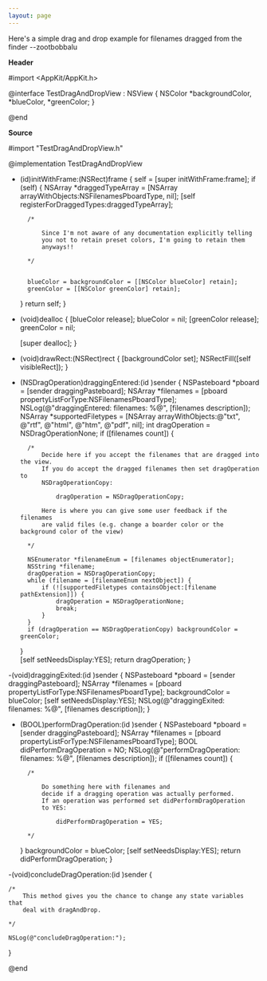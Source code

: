 ```yaml
---
layout: page
---
```




Here's a simple drag and drop example for filenames dragged from the finder --zootbobbalu

**Header**
    
#import <AppKit/AppKit.h>

@interface TestDragAndDropView : NSView {
    NSColor *backgroundColor, *blueColor, *greenColor;
}

@end


**Source**

    
#import "TestDragAndDropView.h"

@implementation TestDragAndDropView

- (id)initWithFrame:(NSRect)frame {
    self = [super initWithFrame:frame];
    if (self) {
        NSArray *draggedTypeArray = [NSArray arrayWithObjects:NSFilenamesPboardType, nil];
        [self registerForDraggedTypes:draggedTypeArray];
        
        /*
        
            Since I'm not aware of any documentation explicitly telling
            you not to retain preset colors, I'm going to retain them 
            anyways!!
        
        */
        
        
        blueColor = backgroundColor = [[NSColor blueColor] retain];
        greenColor = [[NSColor greenColor] retain]; 
    }
    return self;
}

- (void)dealloc {
    [blueColor release];
    blueColor = nil;
    [greenColor release];
    greenColor = nil;

    [super dealloc];
}

- (void)drawRect:(NSRect)rect {
    [backgroundColor set];
    NSRectFill([self visibleRect]);
}

- (NSDragOperation)draggingEntered:(id <NSDraggingInfo>)sender {
    NSPasteboard *pboard = [sender draggingPasteboard];
    NSArray *filenames = [pboard propertyListForType:NSFilenamesPboardType];
    NSLog(@"draggingEntered: filenames: %@", [filenames description]);
    NSArray *supportedFiletypes = [NSArray arrayWithObjects:@"txt", @"rtf", @"html", 
                                                            @"htm", @"pdf", nil];
    int dragOperation = NSDragOperationNone;
    if ([filenames count]) {
    
        /*
            Decide here if you accept the filenames that are dragged into the view.
            If you do accept the dragged filenames then set dragOperation to 
            NSDragOperationCopy:
            
                dragOperation = NSDragOperationCopy;
                
            Here is where you can give some user feedback if the filenames
            are valid files (e.g. change a boarder color or the background color of the view)
                
        */
        
        NSEnumerator *filenameEnum = [filenames objectEnumerator]; 
        NSString *filename;
        dragOperation = NSDragOperationCopy;
        while (filename = [filenameEnum nextObject]) {
            if (![supportedFiletypes containsObject:[filename pathExtension]]) {
                dragOperation = NSDragOperationNone;
                break;
            }
        }
        if (dragOperation == NSDragOperationCopy) backgroundColor = greenColor;
    }       
    [self setNeedsDisplay:YES];
    return dragOperation;
}

-(void)draggingExited:(id <NSDraggingInfo>)sender {
    NSPasteboard *pboard = [sender draggingPasteboard];
    NSArray *filenames = [pboard propertyListForType:NSFilenamesPboardType];
    backgroundColor = blueColor;
    [self setNeedsDisplay:YES];
    NSLog(@"draggingExited: filenames: %@", [filenames description]);
}

- (BOOL)performDragOperation:(id <NSDraggingInfo>)sender {
    NSPasteboard *pboard = [sender draggingPasteboard];
    NSArray *filenames = [pboard propertyListForType:NSFilenamesPboardType];
    BOOL didPerformDragOperation = NO;
    NSLog(@"performDragOperation: filenames: %@", [filenames description]);
    if ([filenames count]) {
        
        /*
            
            Do something here with filenames and 
            decide if a dragging operation was actually performed.
            If an operation was performed set didPerformDragOperation
            to YES:
            
                didPerformDragOperation = YES;
        
        */
    
    }
    backgroundColor = blueColor;
    [self setNeedsDisplay:YES];
    return didPerformDragOperation;
}

-(void)concludeDragOperation:(id <NSDraggingInfo>)sender {
    
    /*
        This method gives you the chance to change any state variables that
        deal with dragAndDrop.

    */

    NSLog(@"concludeDragOperation:");
}

@end

